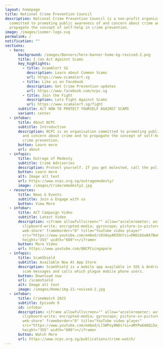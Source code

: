 ```yaml
---
layout: homepage
title: National Crime Prevention Council
description: National Crime Prevention Council is a non-profit organization
  committed to promoting public awareness of and concern about crime and to
  propagate the concept of self-help in crime prevention.
image: /images/isomer-logo.svg
permalink: /
notification: ""
sections:
  - hero:
      background: /images/Banners/hero-banner-home-bg-revised-2.png
      title: I can Act Against Scams
      key_highlights:
        - title: ScamAlert SG
          description: Learn about Common Scams
          url: https://www.scamalert.sg
        - title: Like us on Facebook
          description: Get Crime Prevention updates
          url: https://www.facebook.com/ncpc.sg
        - title: Join the Fight
          description: Lets Fight Against Scams
          url: https://www.scamalert.sg/fight
      subtitle: ACT NOW TO PROTECT YOURSELF AGAINST SCAMS
      variant: center
  - infobar:
      title: About NCPC
      subtitle: Introduction
      description: NCPC is an organisation committed to promoting public awareness of
        and concern about crime and to propagate the concept of self-help in
        crime prevention.
      button: Learn more
      url: about
  - infopic:
      title: Outrage of Modesty
      subtitle: Crime Advisories
      description: Protect yourself. If you get molested, call the police.
      button: Learn more
      alt: Image alt text
      url: https://www.ncpc.org.sg/outragemodesty/
      image: /images/Crime/omodesty2.jpg
  - resources:
      title: News & Events
      subtitle: Join & Engage with us
      button: View More
  - infobar:
      title: ACT Campaign Video
      subtitle: Latest Video
      description: <iframe allowfullscreen="" allow="accelerometer; autoplay;
        clipboard-write; encrypted-media; gyroscope; picture-in-picture;
        web-share" frameborder="0" title="YouTube video player"
        src="https://www.youtube.com/embed/cKVAeyAR3OU?si=DNOibGa0A7Bw0MXc"
        height="355" width="600"></iframe>
      button: More Video
      url: https://www.youtube.com/@NCPCsingapore
  - infopic:
      title: ScamShield
      subtitle: Available Now At App Store
      description: ScamShield is a mobile app available in IOS & Andriod that fight
        scam messages and calls which plague mobile phone users.
      button: Download now
      url: /scamshield
      alt: Image alt text
      image: /images/Home/img-21-revised-2.jpg
  - infobar:
      title: CrimeWatch 2023
      subtitle: Episode 8
      id: infobar
      description: <iframe allowfullscreen="" allow="accelerometer; autoplay;
        clipboard-write; encrypted-media; gyroscope; picture-in-picture;
        web-share" frameborder="0" title="YouTube video player"
        src="https://www.youtube.com/embed/LlSWPny8NDs?si=aMYPw6A8QLDajcXv"
        height="355" width="600"></iframe>
      button: Watch More
      url: https://www.ncpc.org.sg/publications/crime-watch/
---
```

